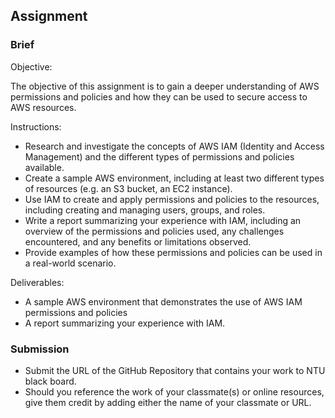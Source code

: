 ## Assignment

### Brief

Objective:

The objective of this assignment is to gain a deeper understanding of AWS permissions and policies and how they can be used to secure access to AWS resources.

Instructions:

- Research and investigate the concepts of AWS IAM (Identity and Access Management) and the different types of permissions and policies available.
- Create a sample AWS environment, including at least two different types of resources (e.g. an S3 bucket, an EC2 instance).
- Use IAM to create and apply permissions and policies to the resources, including creating and managing users, groups, and roles.
- Write a report summarizing your experience with IAM, including an overview of the permissions and policies used, any challenges encountered, and any benefits or limitations observed.
- Provide examples of how these permissions and policies can be used in a real-world scenario.


Deliverables:

- A sample AWS environment that demonstrates the use of AWS IAM permissions and policies
- A report summarizing your experience with IAM.


### Submission 

- Submit the URL of the GitHub Repository that contains your work to NTU black board.
- Should you reference the work of your classmate(s) or online resources, give them credit by adding either the name of your classmate or URL. 

